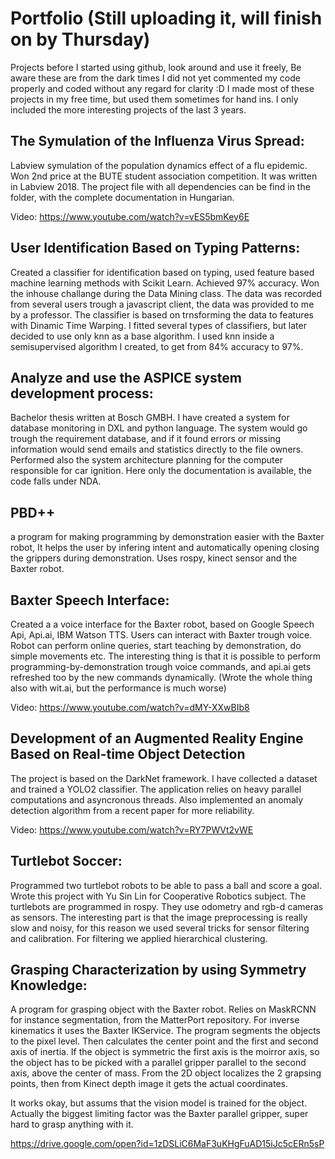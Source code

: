 # Portfolio (Still uploading it, will finish on by Thursday)
Projects before I started using github, look around and use it freely, Be aware these are from the dark times I did not yet commented my code properly and coded without any regard for clarity :D 
I made most of these projects in my free time, but used them sometimes for hand ins. I only included the more interesting projects of the last 3 years.

## The Symulation of the Influenza Virus Spread: 
Labview symulation of the population dynamics effect of a flu epidemic. Won 2nd price at the BUTE student association competition. It was written in Labview 2018. The project file with all dependencies can be find in the folder, with the complete documentation in Hungarian.

Video: https://www.youtube.com/watch?v=vES5bmKey6E

## User Identification Based on Typing Patterns:
Created a classifier for identification based on typing, used feature based machine learning methods with Scikit Learn. Achieved 97% accuracy. Won the inhouse challange during the Data Mining class. The data was recorded from several users trough a javascript client, the data was provided to me by a professor. The classifier is based on trnsforming the data to features with Dinamic Time Warping. I fitted several types of classifiers, but later decided to use only knn as a base algorithm. I used knn inside a semisupervised algorithm I created, to get from 84% accuracy to 97%. 

## Analyze and use the ASPICE system development process: 
Bachelor thesis written at Bosch GMBH. I have created a system for database monitoring in DXL and python language. The system would go trough the requirement database, and if it found errors or missing information would send emails and statistics directly to the file owners. Performed also the system architecture planning for the computer responsible for car ignition. Here only the documentation is available, the code falls under NDA.

## PBD++ 
a program for making programming by demonstration easier with the Baxter robot, It helps the user by infering intent and automatically opening closing the grippers during demonstration. Uses rospy, kinect sensor and the Baxter robot.

## Baxter Speech Interface: 
Created a a voice interface for the Baxter robot, based on Google Speech Api, Api.ai, IBM Watson TTS. Users can interact with Baxter trough voice. Robot can perform online queries, start teaching by demonstration, do simple movements etc. The interesting thing is that it is possible to perform programming-by-demonstration trough voice commands, and api.ai gets refreshed too by the new commands dynamically. (Wrote the whole thing also with wit.ai, but the performance is much worse)

Video: https://www.youtube.com/watch?v=dMY-XXwBIb8


## Development of an Augmented Reality Engine Based on Real-time Object Detection
The project is based on the DarkNet framework. I have collected a dataset and trained a YOLO2 classifier. The application relies on heavy parallel computations and asyncronous threads. Also implemented an anomaly detection algorithm from a recent paper for more reliability.

Video: https://www.youtube.com/watch?v=RY7PWVt2vWE

## Turtlebot Soccer: 
Programmed two turtlebot robots to be able to pass a ball and score a goal. Wrote this project with Yu Sin Lin for Cooperative Robotics subject. The turtlebots are programmed in rospy. They use odometry and rgb-d cameras as sensors. The interesting part is that the image preprocessing is really slow and noisy, for this reason we used several tricks for sensor filtering and calibration. For filtering we applied hierarchical clustering.

## Grasping Characterization by using Symmetry Knowledge: 
A program for grasping object with the Baxter robot. Relies on MaskRCNN for instance segmentation, from the MatterPort repository. For inverse kinematics it uses the Baxter IKService. The program segments the objects to the pixel level. Then calculates the center point and the first and second axis of inertia. If the object is symmetric the first axis is the moirror axis, so the object has to be picked with a parallel gripper parallel to the second axis, above the center of mass. From the 2D object localizes the 2 grapsing points, then from Kinect depth image it gets the actual coordinates. 

It works okay, but assums that the vision model is trained for the object. Actually the biggest limiting factor was the Baxter parallel gripper, super hard to grasp anything with it.

https://drive.google.com/open?id=1zDSLiC6MaF3uKHgFuAD15iJc5cERn5sP






